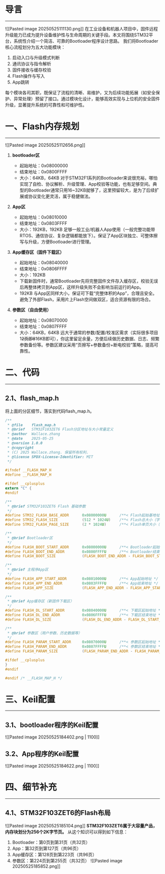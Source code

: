 # 导言
---
![[Pasted image 20250525111130.png]]
在工业设备和机器人项目中，固件远程升级能力已成为提升设备维护性与生命周期的关键手段。本文将围绕STM32平台，系统性介绍一个简洁、可靠的Bootloader程序设计思路。
我们将Bootloader核心流程划分为五大功能模块：
1. 启动入口与升级模式判断
2. 通讯协议与指令解析
3. 固件接收与缓存校验
4. Flash操作与写入
5. App跳转

每个模块各司其职，既保证了流程的清晰、易维护，又为后续功能拓展（如安全保护、异常处理）预留了接口。通过模块化设计，能够高效实现与上位机的安全固件升级，显著提升系统的可靠性和可维护性。

# 一、Flash内存规划
---
![[Pasted image 20250525112656.png]]

1. **bootloader区**
	- 起始地址：0x08000000
	- 结束地址：0x0800FFFF
	- 大小：64KB，64KB 对于STM32F1系列的Bootloader来说很充裕，哪怕实现了自检、协议解析、升级管理、App校验等功能，也有足够空间。典型的Bootloader通常只用16~32KB就够了，这里预留较大，是为了后续扩展或协议变化更灵活，属于稳健做法。

2. **App区**
	-  起始地址：0x08010000
	- 结束地址：0x0803FFFF
	- 大小：192KB，192KB 足够一般工业/机器人App使用（一般完整功能带RTOS、通信协议、复杂逻辑都能放下）。保证了App区块独立、可整体擦写与升级，方便Bootloader进行管理。

3. **App缓存区（固件下载区）**
	- 起始地址：0x08040000
	- 结束地址：0x0806FFFF
	- 大小：192KB
    - 下载新固件时，通常Bootloader先将完整固件文件存入缓存区，校验无误后再整体拷贝到App区，这样升级失败不会影响当前运行的App。
    - 192KB 与App区同样大小，保证可下载“完整体积的App”，合理且安全。避免了外部Flash，采用片上Flash空间做双区，适合资源有限的场合。

4. **参数区（自由使用）**
	- 起始地址：0x08070000
	- 结束地址：0x0807FFFF
	- 大小：64KB，64KB 远大于通常的参数/配置/校准区需求（实际很多项目1~~2页即8~~16KB即可），你这里留足余量，方便后续做历史数据、日志、频繁参数备份等。参数区建议采用“页擦写+参数备份+断电校验”策略，提高可靠性。

# 二、代码
---
## 2.1、flash_map.h
将上面的分区细节，落实到代码flash_map.h。
```c
/**
 * @file    flash_map.h
 * @brief   STM32F103ZET6 Flash分区地址与大小常量定义
 * @author  Wallace.zhang
 * @date    2025-05-25
 * @version 1.0.0
 * @copyright
 * (C) 2025 Wallace.zhang. 保留所有权利.
 * @license SPDX-License-Identifier: MIT
 */

#ifndef __FLASH_MAP_H
#define __FLASH_MAP_H

#ifdef __cplusplus
extern "C" {
#endif

/** 
 * @brief STM32F103ZET6 Flash 基础参数
 */
#define STM32_FLASH_BASE_ADDR      0x08000000U      /**< Flash起始基地址 */
#define STM32_FLASH_SIZE           (512 * 1024U)    /**< Flash总大小（字节） */
#define STM32_FLASH_PAGE_SIZE      (2 * 1024U)      /**< Flash单页大小（字节） */

/**
 * @brief Bootloader区
 */
#define FLASH_BOOT_START_ADDR      0x08000000U      /**< Bootloader起始地址 */
#define FLASH_BOOT_END_ADDR        0x0800FFFFU      /**< Bootloader结束地址 */
#define FLASH_BOOT_SIZE            (FLASH_BOOT_END_ADDR - FLASH_BOOT_START_ADDR + 1) /**< Bootloader区大小 */

/**
 * @brief 主程序App区
 */
#define FLASH_APP_START_ADDR       0x08010000U      /**< App起始地址 */
#define FLASH_APP_END_ADDR         0x0803FFFFU      /**< App结束地址 */
#define FLASH_APP_SIZE             (FLASH_APP_END_ADDR - FLASH_APP_START_ADDR + 1)   /**< App区大小 */

/**
 * @brief App缓存区（新固件下载区）
 */
#define FLASH_DL_START_ADDR        0x08040000U      /**< 下载区起始地址 */
#define FLASH_DL_END_ADDR          0x0806FFFFU      /**< 下载区结束地址 */
#define FLASH_DL_SIZE              (FLASH_DL_END_ADDR - FLASH_DL_START_ADDR + 1)     /**< 下载区大小 */

/**
 * @brief 参数区（用户参数、历史数据等）
 */
#define FLASH_PARAM_START_ADDR     0x08070000U      /**< 参数区起始地址 */
#define FLASH_PARAM_END_ADDR       0x0807FFFFU      /**< 参数区结束地址 */
#define FLASH_PARAM_SIZE           (FLASH_PARAM_END_ADDR - FLASH_PARAM_START_ADDR + 1) /**< 参数区大小 */

#ifdef __cplusplus
}
#endif

#endif /* __FLASH_MAP_H */

```

# 三、Keil配置
---
## 3.1、bootloader程序的Keil配置
![[Pasted image 20250525184402.png | 1100]]

## 3.2、App程序的Keil配置
![[Pasted image 20250525184622.png | 1100]]

# 四、细节补充
---
## 4.1、STM32F103ZET6的Flash布局
![[Pasted image 20250525185104.png]]
**STM32F103ZET6属于大容量产品，内存块划分为256个2K字节页。** 从这个知识可以得到如下信息：
1. Bootloader：第0页到第31页（共32页）
2. App：第32页到第127页（共96页）
3. App缓存区：第128页到第223页（共96页）
4. 参数区：第224页到第255页（共32页）
![[Pasted image 20250525185852.png]]

